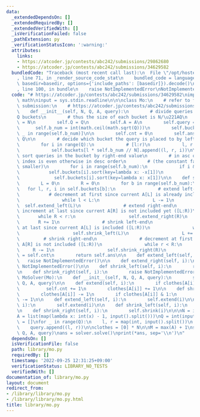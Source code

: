```yaml
---
data:
  _extendedDependsOn: []
  _extendedRequiredBy: []
  _extendedVerifiedWith: []
  _isVerificationFailed: false
  _pathExtension: py
  _verificationStatusIcon: ':warning:'
  attributes:
    links:
    - https://atcoder.jp/contests/abc242/submissions/29862680
    - https://atcoder.jp/contests/abc242/submissions/34629582
  bundledCode: "Traceback (most recent call last):\n  File \"/opt/hostedtoolcache/PyPy/3.7.13/x64/site-packages/onlinejudge_verify/documentation/build.py\"\
    , line 71, in _render_source_code_stat\n    bundled_code = language.bundle(stat.path,\
    \ basedir=basedir, options={'include_paths': [basedir]}).decode()\n  File \"/opt/hostedtoolcache/PyPy/3.7.13/x64/site-packages/onlinejudge_verify/languages/python.py\"\
    , line 100, in bundle\n    raise NotImplementedError\nNotImplementedError\n"
  code: "# https://atcoder.jp/contests/abc242/submissions/34629582\nimport sys\nimport\
    \ math\ninput = sys.stdin.readline\n\n\nclass Mo:\n    # refer to following tatyam-san's\
    \ submission:\n    # https://atcoder.jp/contests/abc242/submissions/29862680\n\
    \    def __init__(self, N, Q, A, query):\n        # divide queries into \u221A\
    Q buckets\n        # thus the size of each bucket is N/\u221AQ\n        self.N\
    \ = N\n        self.Q = Q\n        self.A = A\n        self.query = query\n  \
    \      self.b_num = int(math.ceil(math.sqrt(Q)))\n        self.buckets = [[] for\
    \ _ in range(self.b_num)]\n\n        self.cnt = 0\n        self.ans = [None] *\
    \ Q\n\n        # decide which bucket the query is placed to by left-end value\n\
    \        for i in range(Q):\n            # [l:r)\n            l, r = query[i]\n\
    \            self.buckets[l * self.b_num // N].append((l, r, i))\n\n        #\
    \ sort queries in the bucket by right-end value\n        # in asc order if bucket's\
    \ index is even otherwise in desc order\n        # (the constant factor will be\
    \ smaller)\n        for i in range(self.b_num):\n            if i & 1:\n     \
    \           self.buckets[i].sort(key=lambda x: -x[1])\n            else:\n   \
    \             self.buckets[i].sort(key=lambda x: x[1])\n\n    def solve(self):\n\
    \        L = 0\n        R = 0\n        for b in range(self.b_num):\n         \
    \   for l, r, i in self.buckets[b]:\n                # extend left-end\n     \
    \           # decrement at first since current A[L] is already included ([L:R))\n\
    \                while l < L:\n                    L -= 1\n                  \
    \  self.extend_left(L)\n                # extend right-end\n                #\
    \ increment at last since current A[R] is not included yet ([L:R))\n         \
    \       while R < r:\n                    self.extend_right(R)\n             \
    \       R += 1\n                # shrink left-end\n                # increment\
    \ at last since current A[L] is included ([L:R))\n                while L < l:\n\
    \                    self.shrink_left(L)\n                    L += 1\n       \
    \         # shrink right-end\n                # decrement at first since current\
    \ A[R] is not included ([L:R))\n                while r < R:\n               \
    \     R -= 1\n                    self.shrink_right(R)\n                self.ans[i]\
    \ = self.cnt\n        return self.ans\n\n    def extend_left(self, i):\n     \
    \   raise NotImplementedError()\n\n    def extend_right(self, i):\n        raise\
    \ NotImplementedError()\n\n    def shrink_left(self, i):\n        raise NotImplementedError()\n\
    \n    def shrink_right(self, i):\n        raise NotImplementedError()\n\n\nclass\
    \ MoSolver(Mo):\n    def __init__(self, N, Q, A, query):\n        super().__init__(N,\
    \ Q, A, query)\n\n    def extend(self, i):\n        if clothes[A[i]] & 1:\n  \
    \          self.cnt += 1\n        clothes[A[i]] += 1\n\n    def shrink(self, i):\n\
    \        clothes[A[i]] -= 1\n        if clothes[A[i]] & 1:\n            self.cnt\
    \ -= 1\n\n    def extend_left(self, i):\n        self.extend(i)\n\n    def extend_right(self,\
    \ i):\n        self.extend(i)\n\n    def shrink_left(self, i):\n        self.shrink(i)\n\
    \n    def shrink_right(self, i):\n        self.shrink(i)\n\n\nN = int(input())\n\
    A = list(map(lambda x: int(x) - 1, input().split()))\nQ = int(input())\nquery\
    \ = []\nfor _ in range(Q):\n    l, r = map(int, input().split())\n    l -= 1\n\
    \    query.append((l, r))\n\nclothes = [0] * N\n\nM = max(A) + 1\nsolver = MoSolver(N,\
    \ Q, A, query)\nans = solver.solve()\nprint(*ans, sep='\\n')\n"
  dependsOn: []
  isVerificationFile: false
  path: library/mo.py
  requiredBy: []
  timestamp: '2022-09-25 12:31:25+09:00'
  verificationStatus: LIBRARY_NO_TESTS
  verifiedWith: []
documentation_of: library/mo.py
layout: document
redirect_from:
- /library/library/mo.py
- /library/library/mo.py.html
title: library/mo.py
---
```

